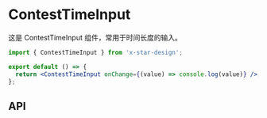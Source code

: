 # ContestTimeInput

这是 ContestTimeInput 组件，常用于时间长度的输入。

```jsx
import { ContestTimeInput } from 'x-star-design';

export default () => {
  return <ContestTimeInput onChange={(value) => console.log(value)} />;
};
```

## API

<API id="ContestTimeInput"></API>
